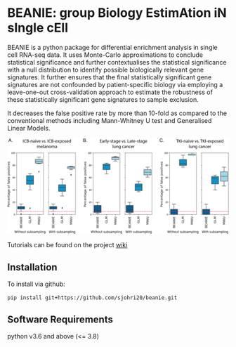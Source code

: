 # BEANIE: group Biology EstimAtion iN sIngle cEll

BEANIE is a python package for differential enrichment analysis in single cell RNA-seq data. It uses Monte-Carlo approximations to conclude statistical significance and further contextualises the statistical significance with a null distribution to identify possible biologically relevant gene signatures. It further ensures that the final statistically significant gene signatures are not confounded by patient-specific biology via employing a leave-one-out cross-validation approach to estimate the robustness of these statistically significant gene signatures to sample exclusion.

It decreases the false positive rate by more than 10-fold as compared to the conventional methods including Mann-Whitney U test and Generalised Linear Models.

![](https://github.com/sjohri20/beanie/blob/main/figs/false_positive.png)

Tutorials can be found on the project [wiki](https://www.github.com/sjohri20/beanie/wiki)

## Installation

To install via github:

```
pip install git+https://github.com/sjohri20/beanie.git
```

## Software Requirements

python v3.6 and above (<= 3.8)
